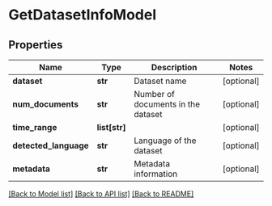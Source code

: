 # GetDatasetInfoModel

## Properties
Name | Type | Description | Notes
------------ | ------------- | ------------- | -------------
**dataset** | **str** | Dataset name | [optional] 
**num_documents** | **str** | Number of documents in the dataset | [optional] 
**time_range** | **list[str]** |  | [optional] 
**detected_language** | **str** | Language of the dataset | [optional] 
**metadata** | **str** | Metadata information | [optional] 

[[Back to Model list]](../README.md#documentation-for-models) [[Back to API list]](../README.md#documentation-for-api-endpoints) [[Back to README]](../README.md)


